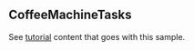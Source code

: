 ## CoffeeMachineTasks

See [tutorial](https://microsoft.github.io/coyote/tutorials/test-failover) content that goes with this sample.

